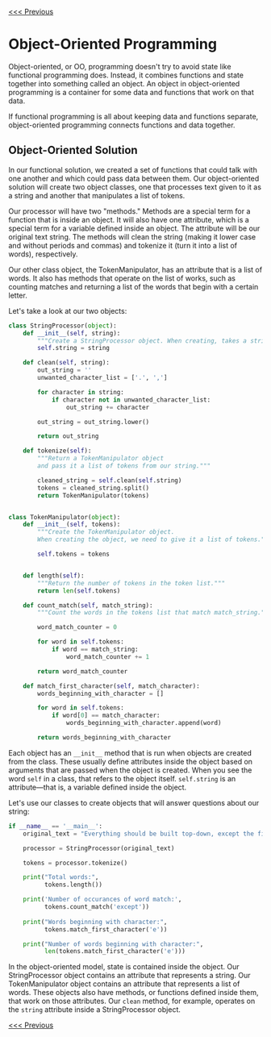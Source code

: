 [<<< Previous](functional.md)

# Object-Oriented Programming

Object-oriented, or OO, programming doesn't try to avoid state like functional programming does. Instead, it combines functions and state together into something called an object. An object in object-oriented programming is a container for some data and functions that work on that data.

If functional programming is all about keeping data and functions separate, object-oriented programming connects functions and data together.

## Object-Oriented Solution

In our functional solution, we created a set of functions that could talk with one another and which could pass data between them. Our object-oriented solution will create two object classes, one that processes text given to it as a string and another that manipulates a list of tokens. 

Our processor will have two "methods." Methods are a special term for a function that is inside an object. It will also have one attribute, which is a special term for a variable defined inside an object. The attribute will be our original text string. The methods will clean the string (making it lower case and without periods and commas) and tokenize it (turn it into a list of words), respectively.

Our other class object, the TokenManipulator, has an attribute that is a list of words. It also has methods that operate on the list of works, such as counting matches and returning a list of the words that begin with a certain letter.

Let's take a look at our two objects:

```python
class StringProcessor(object):
    def __init__(self, string):
        """Create a StringProcessor object. When creating, takes a string."""
        self.string = string

    def clean(self, string):
        out_string = ''
        unwanted_character_list = ['.', ',']

        for character in string:
            if character not in unwanted_character_list:
                out_string += character

        out_string = out_string.lower()

        return out_string

    def tokenize(self):
        """Return a TokenManipulator object
        and pass it a list of tokens from our string."""

        cleaned_string = self.clean(self.string)
        tokens = cleaned_string.split()
        return TokenManipulator(tokens)


class TokenManipulator(object):
    def __init__(self, tokens):
        """Create the TokenManipulator object.
        When creating the object, we need to give it a list of tokens."""

        self.tokens = tokens


    def length(self):
        """Return the number of tokens in the token list."""
        return len(self.tokens)

    def count_match(self, match_string):
        """Count the words in the tokens list that match match_string."""

        word_match_counter = 0

        for word in self.tokens:
            if word == match_string:
                word_match_counter += 1

        return word_match_counter

    def match_first_character(self, match_character):
        words_beginning_with_character = []

        for word in self.tokens:
            if word[0] == match_character:
                words_beginning_with_character.append(word)

        return words_beginning_with_character
```

Each object has an `__init__` method that is run when objects are created from the class. These usually define attributes inside the object based on arguments that are passed when the object is created. When you see the word `self` in a class, that refers to the object itself. `self.string` is an attribute—that is, a variable defined inside the object.

Let's use our classes to create objects that will answer questions about our string:

```python
if __name__ == '__main__':
    original_text = "Everything should be built top-down, except the first time."

    processor = StringProcessor(original_text)

    tokens = processor.tokenize()

    print("Total words:",
          tokens.length())

    print('Number of occurances of word match:',
          tokens.count_match('except'))
    
    print("Words beginning with character:",
          tokens.match_first_character('e'))

    print("Number of words beginning with character:",
          len(tokens.match_first_character('e')))
```

In the object-oriented model, state is contained inside the object. Our StringProcessor object contains an attribute that represents a string. Our TokenManipulator object contains an attribute that represents a list of words. These objects also have methods, or functions defined inside them, that work on those attributes. Our `clean` method, for example, operates on the `string` attribute inside a StringProcessor object.

[<<< Previous](functional.md)

